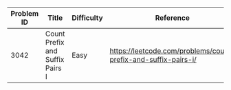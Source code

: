 | Problem ID | Title | Difficulty | Reference
| --- | --- | --- | ---
| 3042 | Count Prefix and Suffix Pairs I | Easy | https://leetcode.com/problems/count-prefix-and-suffix-pairs-i/
